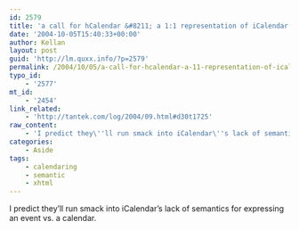 ```yaml
---
id: 2579
title: 'a call for hCalendar &#8211; a 1:1 representation of iCalendar in XHTML'
date: '2004-10-05T15:40:33+00:00'
author: Kellan
layout: post
guid: 'http://lm.quxx.info/?p=2579'
permalink: /2004/10/05/a-call-for-hcalendar-a-11-representation-of-icalendar-in-xhtml/
typo_id:
    - '2577'
mt_id:
    - '2454'
link_related:
    - 'http://tantek.com/log/2004/09.html#d30t1725'
raw_content:
    - 'I predict they\''ll run smack into iCalendar\''s lack of semantics for expressing an event vs. a calendar.'
categories:
    - Aside
tags:
    - calendaring
    - semantic
    - xhtml
---
```


I predict they’ll run smack into iCalendar’s lack of semantics for expressing an event vs. a calendar.